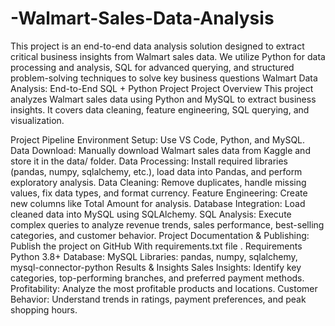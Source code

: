 # -Walmart-Sales-Data-Analysis
This project is an end-to-end data analysis solution designed to extract critical business insights from Walmart sales data. We utilize Python for data processing and analysis, SQL for advanced querying, and structured problem-solving techniques to solve key business questions
Walmart Data Analysis: End-to-End SQL + Python Project
Project Overview
This project analyzes Walmart sales data using Python and MySQL to extract business insights. It covers data cleaning, feature engineering, SQL querying, and visualization.

Project Pipeline
Environment Setup: Use VS Code, Python, and MySQL.
Data Download: Manually download Walmart sales data from Kaggle and store it in the data/ folder.
Data Processing: Install required libraries (pandas, numpy, sqlalchemy, etc.), load data into Pandas, and perform exploratory analysis.
Data Cleaning: Remove duplicates, handle missing values, fix data types, and format currency.
Feature Engineering: Create new columns like Total Amount for analysis.
Database Integration: Load cleaned data into MySQL using SQLAlchemy.
SQL Analysis: Execute complex queries to analyze revenue trends, sales performance, best-selling categories, and customer behavior.
Project Documentation & Publishing: Publish the project on GitHub With requirements.txt file .
Requirements
Python 3.8+
Database: MySQL
Libraries: pandas, numpy, sqlalchemy, mysql-connector-python
Results & Insights
Sales Insights: Identify key categories, top-performing branches, and preferred payment methods.
Profitability: Analyze the most profitable products and locations.
Customer Behavior: Understand trends in ratings, payment preferences, and peak shopping hours.